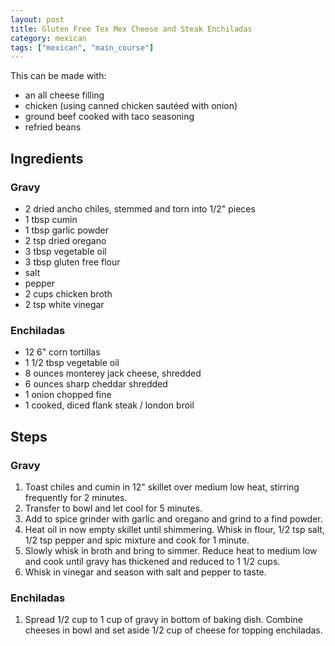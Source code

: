 ```yaml
---
layout: post
title: Gluten Free Tex Mex Cheese and Steak Enchiladas
category: mexican
tags: ["mexican", "main_course"]
---
```

This can be made with:

* an all cheese filling
* chicken (using canned chicken sautéed with onion)
* ground beef cooked with taco seasoning
* refried beans

## Ingredients

### Gravy

* 2 dried ancho chiles, stemmed and torn into 1/2" pieces
* 1 tbsp cumin
* 1 tbsp garlic powder
* 2 tsp dried oregano
* 3 tbsp vegetable oil
* 3 tbsp gluten free flour
* salt 
* pepper
* 2 cups chicken broth
* 2 tsp white vinegar

### Enchiladas

* 12 6" corn tortillas
* 1 1/2 tbsp vegetable oil
* 8 ounces monterey jack cheese, shredded
* 6 ounces sharp cheddar shredded
* 1 onion chopped fine
* 1 cooked, diced flank steak / london broil

## Steps

### Gravy

1. Toast chiles and cumin in 12" skillet over medium low heat, stirring frequently for 2 minutes.
2. Transfer to bowl and let cool for 5 minutes.
3. Add to spice grinder with garlic and oregano and grind to a find powder.
4. Heat oil in now empty skillet until shimmering.  Whisk in flour, 1/2 tsp salt, 1/2 tsp pepper and spic mixture and cook for 1 minute.
5. Slowly whisk in broth and bring to simmer.  Reduce heat to medium low and cook until gravy has thickened and reduced to 1 1/2 cups.  
6. Whisk in vinegar and season with salt and pepper to taste.  

### Enchiladas

1. Spread 1/2 cup to 1 cup of gravy in bottom of baking dish.  Combine cheeses in bowl and set aside 1/2 cup of cheese for topping enchiladas.  